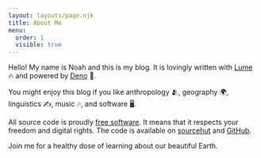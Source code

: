 ```yaml
---
layout: layouts/page.njk
title: About Me
menu:
  order: 1
  visible: true
---
```


Hello! My name is Noah and this is my blog. It is lovingly written with
<a href="https://lume.land" target="_blank">Lume</a> 🔥 and powered by
<a href="https://deno.land" target="_blank">Deno</a> 🦕.

You might enjoy this blog if you like anthropology 🫂, geography 🌍, linguistics
✍️, music 🎶, and software 🖥️.

All source code is proudly
<a href="https://en.wikipedia.org/wiki/Free_software_movement" target="_blank">free
software</a>. It means that it respects your freedom and digital rights. The
code is available on
<a href="https://git.sr.ht/~naltun/altun.cc" target="_blank">sourcehut</a> and
<a href="https://github.com/naltun/altun.cc" target="_blank">GitHub</a>.

Join me for a healthy dose of learning about our beautiful Earth.
